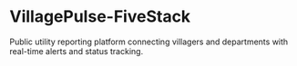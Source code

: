 # VillagePulse-FiveStack
Public utility reporting platform connecting villagers and departments with real-time alerts and status tracking.
